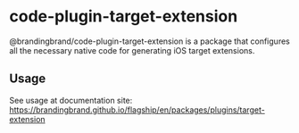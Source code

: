 # code-plugin-target-extension

@brandingbrand/code-plugin-target-extension is a package that configures all the necessary native code for generating iOS target extensions.

## Usage

See usage at documentation site: https://brandingbrand.github.io/flagship/en/packages/plugins/target-extension
